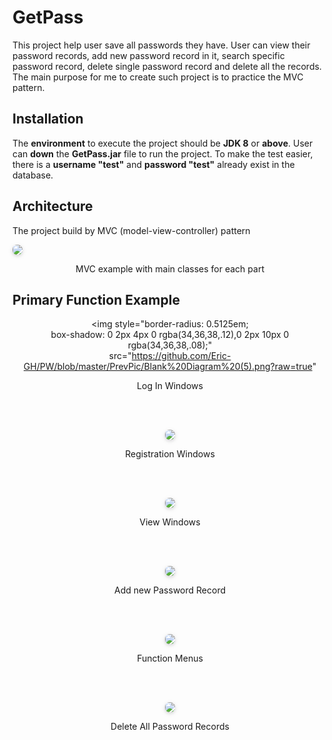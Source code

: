 # GetPass

This project help user save all passwords they have. User can view their password records, add new password record in it, search specific password record, delete single password record and delete all the records. The main purpose for me to create such project is to practice the MVC pattern.

## Installation
The **environment** to execute the project should be **JDK 8** or **above**. 
User can **down** the **GetPass.jar** file to run the project. 
To make the test easier, there is a **username "test"** and **password "test"** already exist in the database.

## Architecture

The project build by MVC (model-view-controller) pattern

<img style="border-radius: 0.5125em;  
box-shadow: 0 2px 4px 0 rgba(34,36,38,.12),0 2px 10px 0 rgba(34,36,38,.08);"  
src="https://github.com/Eric-GH/PW/blob/master/PrevPic/mvcpic.png?raw=true">
<p align="center">
	MVC example with main classes for each part
</p>  

## Primary Function Example
<center>  

<img style="border-radius: 0.5125em;  
box-shadow: 0 2px 4px 0 rgba(34,36,38,.12),0 2px 10px 0 rgba(34,36,38,.08);"  
src="https://github.com/Eric-GH/PW/blob/master/PrevPic/Blank%20Diagram%20(5).png?raw=true"    
<p align="center">
	Log In Windows
</p>  
</center>

<br></br>

<center>  
<img style="border-radius: 0.5125em;  
box-shadow: 0 2px 4px 0 rgba(34,36,38,.12),0 2px 10px 0 rgba(34,36,38,.08);"  
src="https://github.com/Eric-GH/PW/blob/master/PrevPic/Blank%20Diagram%20(4).png?raw=true">   
<p align="center">
Registration Windows
</p>  
</center>

<br></br>

<center>  
<img style="border-radius: 0.5125em;  
box-shadow: 0 2px 4px 0 rgba(34,36,38,.12),0 2px 10px 0 rgba(34,36,38,.08);"  
src="https://github.com/Eric-GH/PW/blob/master/PrevPic/Blank%20Diagram%20(1).png?raw=true">   
<p align="center">
View Windows
</p>  
</center>

<br></br>

<center>  
<img style="border-radius: 0.5125em;  
box-shadow: 0 2px 4px 0 rgba(34,36,38,.12),0 2px 10px 0 rgba(34,36,38,.08);"  
src="https://github.com/Eric-GH/PW/blob/master/PrevPic/Blank%20Diagram%20(3).png?raw=true">    
<p align="center">
Add new Password Record
</p>  
</center>

<br></br>

<center>  
<img style="border-radius: 0.5125em;  
box-shadow: 0 2px 4px 0 rgba(34,36,38,.12),0 2px 10px 0 rgba(34,36,38,.08);"  
src="https://github.com/Eric-GH/PW/blob/master/PrevPic/Blank%20Diagram%20(7).png?raw=true">    
<p align="center">
Function Menus
</p>  
</center>

<br></br>

<center>  
<img style="border-radius: 0.5125em;  
box-shadow: 0 2px 4px 0 rgba(34,36,38,.12),0 2px 10px 0 rgba(34,36,38,.08);"  
src="https://github.com/Eric-GH/PW/blob/master/PrevPic/Blank%20Diagram%20(8).png?raw=true">  
<p align="center">
Delete All Password Records
</p>  
</center>

